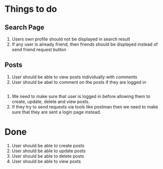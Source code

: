 # Things to do

## Search Page

1. Users own profile should not be displayed in search result
2. If any user is already friend, then friends should be displayed instead of send friend request button

## Posts

1. User should be able to view posts individually with comments
2. User should be abel to comment on the posts if they are logged in

##

1. We need to make sure that user is logged in before allowing them to create, update, delete and view posts. 
2. If they try to send requests via tools like postman then we need to make sure that they are sent a login page instead.


# Done

1. User should be able to create posts
2. User should be able to update posts
3. User should be able to delete posts
4. User should be able to view posts